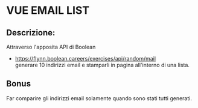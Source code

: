 # VUE EMAIL LIST

## Descrizione:
Attraverso l'apposita API di Boolean
* https://flynn.boolean.careers/exercises/api/random/mail <br>
generare 10 indirizzi email e stamparli in pagina all'interno di una lista.

## Bonus
Far comparire gli indirizzi email solamente quando sono stati tutti generati.